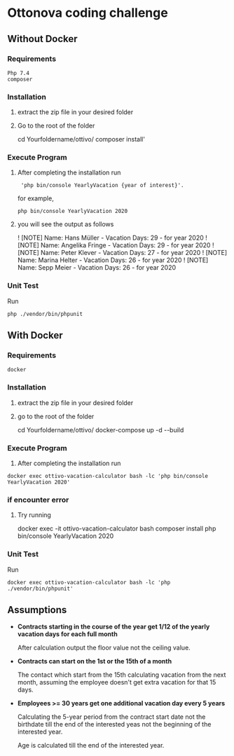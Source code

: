 # Ottonova coding challenge

## Without Docker
### Requirements
    Php 7.4
    composer
### Installation
1. extract the zip file in your desired folder

2. Go to the root of the folder 

    cd Yourfoldername/ottivo/
    composer install'

### Execute Program
1. After completing the installation run
   
        'php bin/console YearlyVacation {year of interest}'. 

    for example,
   
       php bin/console YearlyVacation 2020

2. you will see the output as follows 
   
 
    ! [NOTE] Name: Hans Müller - Vacation Days: 29 - for year 2020
    ! [NOTE] Name: Angelika Fringe - Vacation Days: 29 - for year 2020
    ! [NOTE] Name: Peter Klever - Vacation Days: 27 - for year 2020
    ! [NOTE] Name: Marina Helter - Vacation Days: 26 - for year 2020
    ! [NOTE] Name: Sepp Meier - Vacation Days: 26 - for year 2020

### Unit Test

Run

    php ./vendor/bin/phpunit 

## With Docker
### Requirements
    docker
### Installation
1. extract the zip file in your desired folder 

2. go to the root of the folder 


    cd Yourfoldername/ottivo/
    docker-compose up -d --build

### Execute Program
  1. After completing the installation run
    
    docker exec ottivo-vacation-calculator bash -lc 'php bin/console YearlyVacation 2020'


### if encounter error
1. Try running 


    docker exec -it ottivo-vacation-calculator bash
    composer install
    php bin/console YearlyVacation 2020

### Unit Test

Run

    docker exec ottivo-vacation-calculator bash -lc 'php ./vendor/bin/phpunit'

## Assumptions

- <b>Contracts starting in the course of the year get 1/12 of the yearly vacation days for each full  month </b>
  
    After calculation output the floor value not the ceiling value.
  

- <b>Contracts can start on the 1st or the 15th of a month </b>
  
  The contact which start from the 15th calculating vacation from the next month, assuming the employee doesn't get extra vacation for that 15 days.


- <b>Employees >= 30 years get one additional vacation day every 5 years </b>

  Calculating the 5-year period from the contract start date not the birthdate till the end of the interested yeas not the beginning of the interested year.

  Age is calculated till the end of the interested year.